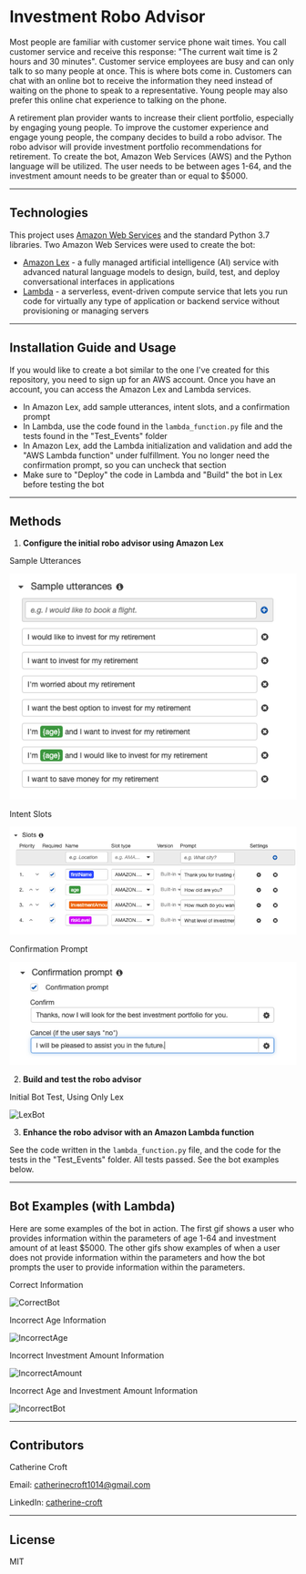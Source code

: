 # Investment Robo Advisor
Most people are familiar with customer service phone wait times. You call customer service and receive this response: "The current wait time is 2 hours and 30 minutes". Customer service employees are busy and can only talk to so many people at once. This is where bots come in. Customers can chat with an online bot to receive the information they need instead of waiting on the phone to speak to a representative. Young people may also prefer this online chat experience to talking on the phone.

A retirement plan provider wants to increase their client portfolio, especially by engaging young people. To improve the customer experience and engage young people, the company decides to build a robo advisor. The robo advisor will provide investment portfolio recommendations for retirement. To create the bot, Amazon Web Services (AWS) and the Python language will be utilized. The user needs to be between ages 1-64, and the investment amount needs to be greater than or equal to $5000. 

---

## Technologies 
This project uses [Amazon Web Services](https://aws.amazon.com/) and the standard Python 3.7 libraries. Two Amazon Web Services were used to create the bot:
* [Amazon Lex](https://aws.amazon.com/lex/) - a fully managed artificial intelligence (AI) service with advanced natural language models to design, build, test, and deploy conversational interfaces in applications
* [Lambda](https://aws.amazon.com/lambda/) - a serverless, event-driven compute service that lets you run code for virtually any type of application or backend service without provisioning or managing servers

---

## Installation Guide and Usage
If you would like to create a bot similar to the one I've created for this repository, you need to sign up for an AWS account. Once you have an account, you can access the Amazon Lex and Lambda services.
* In Amazon Lex, add sample utterances, intent slots, and a confirmation prompt
* In Lambda, use the code found in the `lambda_function.py` file and the tests found in the "Test_Events" folder 
* In Amazon Lex, add the Lambda initialization and validation and add the "AWS Lambda function" under fulfillment. You no longer need the confirmation prompt, so you can uncheck that section
* Make sure to "Deploy" the code in Lambda and "Build" the bot in Lex before testing the bot

---

## Methods
1. **Configure the initial robo advisor using Amazon Lex**

Sample Utterances

![utterances](./Examples/Utterances.png)

Intent Slots

![slots](./Examples/Slots.png)

Confirmation Prompt 

![confirmation](./Examples/Confirmation.png)

2. **Build and test the robo advisor**

Initial Bot Test, Using Only Lex

![LexBot](./Examples/Original_Test_Bot.gif)

3. **Enhance the robo advisor with an Amazon Lambda function**

See the code written in the `lambda_function.py` file, and the code for the tests in the "Test_Events" folder. All tests passed. See the bot examples below. 

---

## Bot Examples (with Lambda)
Here are some examples of the bot in action. The first gif shows a user who provides information within the parameters of age 1-64 and investment amount of at least $5000. The other gifs show examples of when a user does not provide information within the parameters and how the bot prompts the user to provide information within the parameters. 

Correct Information 

![CorrectBot](./Examples/Lambda_Bot_Correct.gif)

Incorrect Age Information 

![IncorrectAge](./Examples/Incorrect_Age_Bot.gif)

Incorrect Investment Amount Information

![IncorrectAmount](./Examples/Incorrect_Amount_Bot.gif)

Incorrect Age and Investment Amount Information 

![IncorrectBot](./Examples/Incorrect_Age_Amount_Bot.gif)

---

## Contributors
Catherine Croft

Email: catherinecroft1014@gmail.com

LinkedIn: [catherine-croft](https://www.linkedin.com/in/catherine-croft-4715481aa/)

---

## License 
MIT